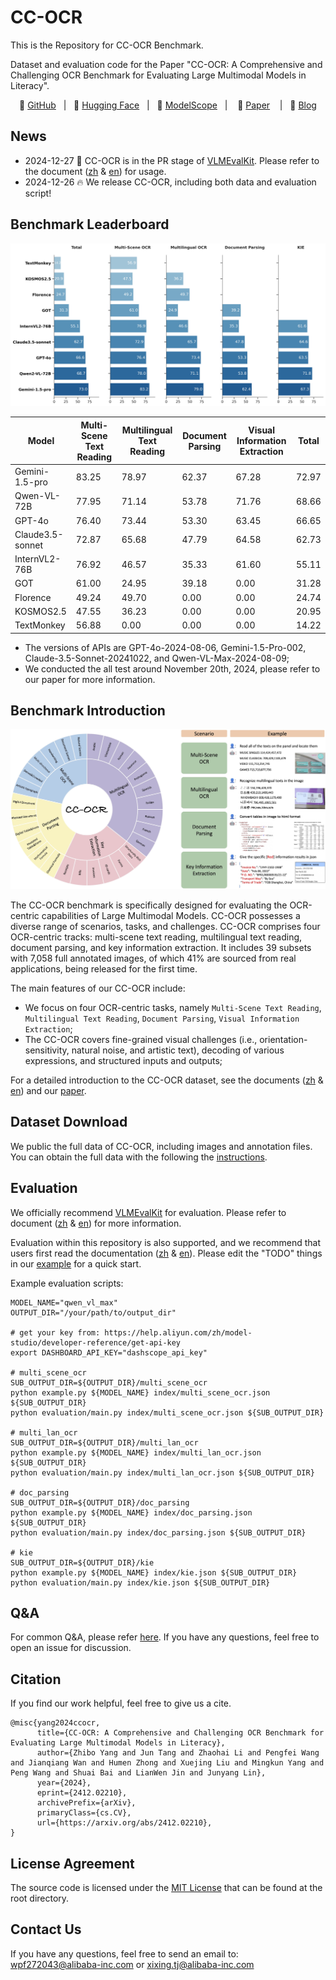 # CC-OCR

This is the Repository for CC-OCR Benchmark.

Dataset and evaluation code for the Paper "CC-OCR: A Comprehensive and Challenging OCR Benchmark for Evaluating Large Multimodal Models in Literacy".

<p align="center">
🚀 <a href="https://github.com/AlibabaResearch/AdvancedLiterateMachinery/tree/main/Benchmarks/CC-OCR">GitHub</a>&nbsp&nbsp | &nbsp&nbsp🤗 <a href="https://huggingface.co/datasets/wulipc/CC-OCR">Hugging Face</a>&nbsp&nbsp | &nbsp&nbsp🤖 <a href="https://www.modelscope.cn/datasets/Qwen/CC-OCR">ModelScope</a>&nbsp&nbsp | &nbsp&nbsp 📑 <a href="https://arxiv.org/abs/2412.02210">Paper</a> &nbsp&nbsp | &nbsp&nbsp📗 <a href="https://zhibogogo.github.io/ccocr.github.io">Blog</a>

</p>

## News
* 2024-12-27 🚀 CC-OCR is in the PR stage of [VLMEvalKit](https://github.com/open-compass/VLMEvalKit). Please refer to the document ([zh](assets/doc/VLMEvalKit_zh.md) & [en](assets/doc/VLMEvalKit_en.md)) for usage.
* 2024-12-26 🔥 We release CC-OCR, including both data and evaluation script!

## Benchmark Leaderboard
![](assets/images/cc_ocr_overall_performance.jpg)

| Model            | Multi-Scene Text Reading | Multilingual Text Reading | Document Parsing | Visual Information Extraction   | Total |
|------------------| --------------- | ------------- | ----------- | ----- |-------|
| Gemini-1.5-pro   | 83.25           | 78.97         | 62.37       | 67.28 | 72.97 |
| Qwen-VL-72B      | 77.95           | 71.14         | 53.78       | 71.76 | 68.66 |
| GPT-4o           | 76.40           | 73.44         | 53.30       | 63.45 | 66.65 |
| Claude3.5-sonnet | 72.87           | 65.68         | 47.79       | 64.58 | 62.73 |
| InternVL2-76B    | 76.92           | 46.57         | 35.33       | 61.60 | 55.11 |
| GOT              | 61.00           | 24.95         | 39.18       | 0.00  | 31.28 |
| Florence         | 49.24           | 49.70         | 0.00        | 0.00  | 24.74 |
| KOSMOS2.5        | 47.55           | 36.23         | 0.00        | 0.00  | 20.95 |
| TextMonkey       | 56.88           | 0.00          | 0.00        | 0.00  | 14.22 |

* The versions of APIs are GPT-4o-2024-08-06, Gemini-1.5-Pro-002, Claude-3.5-Sonnet-20241022, and Qwen-VL-Max-2024-08-09;
* We conducted the all test around November 20th, 2024, please refer to our paper for more information.

## Benchmark Introduction
![](assets/images/cc_ocr_cover.jpg)

The CC-OCR benchmark is specifically designed for evaluating the OCR-centric capabilities of Large Multimodal Models. CC-OCR possesses a diverse range of scenarios, tasks, and challenges. CC-OCR comprises four OCR-centric tracks: multi-scene text reading, multilingual text reading, document parsing, and key information extraction. It includes 39 subsets with 7,058 full annotated images, of which 41% are sourced from real applications, being released for the first time.


The main features of our CC-OCR include:
* We focus on four OCR-centric tasks, namely `Multi-Scene Text Reading`, `Multilingual Text Reading`, `Document Parsing`, `Visual Information Extraction`;
* The CC-OCR covers fine-grained visual challenges (i.e., orientation-sensitivity, natural noise, and artistic text), decoding of various expressions, and structured inputs and outputs;

For a detailed introduction to the CC-OCR dataset, see the documents ([zh](assets/doc/data_structure_zh.md) & [en](assets/doc/data_structure_en.md)) and our [paper](https://arxiv.org/abs/2412.02210). 



## Dataset Download
We public the full data of CC-OCR, including images and annotation files. 
You can obtain the full data with the following the [instructions](./data/README.md).


## Evaluation
We officially recommend [VLMEvalKit](https://github.com/open-compass/VLMEvalKit) for evaluation.
Please refer to document ([zh](assets/doc/VLMEvalKit_zh.md) & [en](assets/doc/VLMEvalKit_en.md)) for more information.


Evaluation within this repository is also supported, and we recommend that users first read the documentation ([zh](assets/doc/data_structure_zh.md) & [en](assets/doc/data_structure_en.md)). 
Please edit the "TODO" things in our [example](./example.py) for a quick start.

Example evaluation scripts:

```shell
MODEL_NAME="qwen_vl_max"
OUTPUT_DIR="/your/path/to/output_dir"

# get your key from: https://help.aliyun.com/zh/model-studio/developer-reference/get-api-key
export DASHBOARD_API_KEY="dashscope_api_key"

# multi_scene_ocr
SUB_OUTPUT_DIR=${OUTPUT_DIR}/multi_scene_ocr
python example.py ${MODEL_NAME} index/multi_scene_ocr.json ${SUB_OUTPUT_DIR}
python evaluation/main.py index/multi_scene_ocr.json ${SUB_OUTPUT_DIR}

# multi_lan_ocr
SUB_OUTPUT_DIR=${OUTPUT_DIR}/multi_lan_ocr
python example.py ${MODEL_NAME} index/multi_lan_ocr.json ${SUB_OUTPUT_DIR}
python evaluation/main.py index/multi_lan_ocr.json ${SUB_OUTPUT_DIR}

# doc_parsing
SUB_OUTPUT_DIR=${OUTPUT_DIR}/doc_parsing
python example.py ${MODEL_NAME} index/doc_parsing.json ${SUB_OUTPUT_DIR}
python evaluation/main.py index/doc_parsing.json ${SUB_OUTPUT_DIR}

# kie
SUB_OUTPUT_DIR=${OUTPUT_DIR}/kie
python example.py ${MODEL_NAME} index/kie.json ${SUB_OUTPUT_DIR}
python evaluation/main.py index/kie.json ${SUB_OUTPUT_DIR}
```


## Q&A
For common Q&A, please refer [here](assets/doc/QA.md). If you have any questions, feel free to open an issue for discussion.

## Citation
If you find our work helpful, feel free to give us a cite.

```
@misc{yang2024ccocr,
      title={CC-OCR: A Comprehensive and Challenging OCR Benchmark for Evaluating Large Multimodal Models in Literacy}, 
      author={Zhibo Yang and Jun Tang and Zhaohai Li and Pengfei Wang and Jianqiang Wan and Humen Zhong and Xuejing Liu and Mingkun Yang and Peng Wang and Shuai Bai and LianWen Jin and Junyang Lin},
      year={2024},
      eprint={2412.02210},
      archivePrefix={arXiv},
      primaryClass={cs.CV},
      url={https://arxiv.org/abs/2412.02210}, 
}
```

## License Agreement

The source code is licensed under the [MIT License](./LICENSE) that can be found at the root directory.

## Contact Us

If you have any questions, feel free to send an email to: wpf272043@alibaba-inc.com or xixing.tj@alibaba-inc.com



